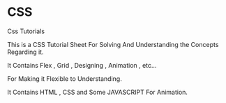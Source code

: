 # CSS
Css Tutorials


This is a CSS Tutorial Sheet For Solving And Understanding the Concepts Regarding it.

It Contains Flex , Grid , Designing , Animation , etc...

For Making it Flexible to Understanding.

It Contains HTML , CSS and Some JAVASCRIPT For Animation.
